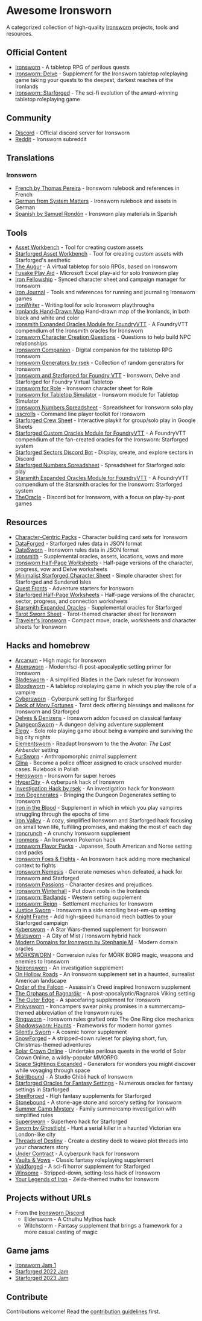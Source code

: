 # Awesome Ironsworn

A categorized collection of high-quality [Ironsworn](https://www.ironswornrpg.com/) projects, tools and resources.

## Official Content

- [Ironsworn](https://www.ironswornrpg.com/) - A tabletop RPG of perilous quests
- [Ironsworn: Delve](https://shawn-tomkin.itch.io/ironsworn-delve) - Supplement for the Ironsworn tabletop roleplaying game taking your quests to the deepest, darkest reaches of the Ironlands
- [Ironsworn: Starforged](https://www.ironswornrpg.com/product-ironsworn-starforged) - The sci-fi evolution of the award-winning tabletop roleplaying game

## Community

- [Discord](https://discord.gg/8bRuZwK) - Official discord server for Ironsworn
- [Reddit](https://www.reddit.com/r/Ironsworn/) - Ironsworn subreddit

## Translations

### Ironsworn

- [French by Thomas Pereira](http://ironsworn.pbta.fr/) - Ironsworn rulebook and references in French
- [German from System Matters](https://www.system-matters.de/produkt-kategorie/ironsworn/) - Ironsworn rulebook and assets in German
- [Spanish by Samuel Rondón](https://www.patreon.com/posts/ironsworn-in-34784503) - Ironsworn play materials in Spanish

## Tools

- [Asset Workbench](https://effortlessmountain.github.io/ironsworn-asset-workbench/) - Tool for creating custom assets
- [Starforged Asset Workbench](https://starforged-asset-workbench.vercel.app) - Tool for creating custom assets with Starforged's aesthetic
- [The Augur](https://the-augur.itch.io/theaugur) - A virtual tabletop for solo RPGs, based on Ironsworn
- [Fusake Play Aid](https://docs.google.com/document/d/191sfXfcrxars0CXgLNN54eCoQRsuPmyd5Qe-IS5Vlhg/view) - Microsoft Excel play-aid for solo Ironsworn play
- [Iron Fellowship](https://iron-fellowship.scottbenton.dev/) - Synced character sheet and campaign manager for Ironsworn
- [Iron Journal](https://nboughton.uk/apps/ironsworn-campaign/) - Tools and references for running and journaling Ironsworn games
- [IronWriter](https://github.com/SHiLLySiT/IronWriter/blob/master/readme.md) - Writing tool for solo Ironsworn playthroughs
- [Ironlands Hand-Drawn Map](https://notofthisworld.itch.io/ironlands-map) Hand-drawn map of the Ironlands, in both black and white and color
- [Ironsmith Expanded Oracles Module for FoundryVTT](https://foundryvtt.com/packages/ironsmith-expanded-oracles) - A FoundryVTT compendium of the Ironsmith oracles for Ironsworn
- [Ironsworn Character Creation Questions](https://www.drivethrurpg.com/product/392486/Ironsworn-Character-Creation-Questions) - Questions to help build NPC relationships
- [Ironsworn Companion](https://gcoulby.github.io/IronswornCompanion/) - Digital companion for the tabletop RPG Ironsworn
- [Ironsworn Generators by rsek](https://perchance.org/rsek-ironsworn-generators) - Collection of random generators for Ironsworn
- [Ironsworn and Starforged for Foundry VTT](https://github.com/ben/foundry-ironsworn) - Ironsworn, Delve and Starforged for Foundry Virtual Tabletop
- [Ironsworn for Role](https://app.playrole.com/sheet-templates/bbc0c65a-ironsworn-starforged/save) - Ironsworn character sheet for Role
- [Ironsworn for Tabletop Simulator](https://steamcommunity.com/sharedfiles/filedetails/?id=1545126579) - Ironsworn module for Tabletop Simulator
- [Ironsworn Numbers Spreadsheet](https://www.dropbox.com/s/m16aazqk3t7ashd/Ironsworn%20-%20Public%20iPad%20v%200-7.numbers?dl=0) - Spreadsheet for Ironsworn solo play
- [isscrolls](https://github.com/thexhr/isscrolls) - Command line player toolkit for Ironsworn
- [Starforged Crew Sheet](https://jaderavens.itch.io/starforged-crew-sheet) - Interactive playkit for group/solo play in Google Sheets
- [Starforged Custom Oracles Module for FoundryVTT](https://foundryvtt.com/packages/starforged-custom-oracles) - A FoundryVTT compendium of the fan-created oracles for the Ironsworn: Starforged system
- [Starforged Sectors Discord Bot](https://github.com/Ferretsroq/Starforged-Sectors) - Display, create, and explore sectors in Discord
- [Starforged Numbers Spreadsheet](https://www.dropbox.com/s/ge40xrazw0c9ng1/Starforged%20Public%20v2.5.numbers?dl=0) - Spreadsheet for Starforged solo play
- [Starsmith Expanded Oracles Module for FoundryVTT](https://foundryvtt.com/packages/starsmith-expanded-oracles) - A FoundryVTT compendium of the Starsmith oracles for the Ironsworn: Starforged system
- [TheOracle](https://github.com/XenotropicDev/TheOracle) - Discord bot for Ironsworn, with a focus on play-by-post games

## Resources

- [Character-Centric Packs](https://www.drivethrurpg.com/browse/pub/14520/Samuel-Rondn/subcategory/32227_36337/CharacterCentric-Packs-for-the-Ironsworn-System) - Character building card sets for Ironsworn
- [DataForged](https://github.com/rsek/dataforged) - Starforged rules data in JSON format
- [DataSworn](https://github.com/rsek/datasworn) - Ironsworn rules data in JSON format
- [Ironsmith](https://www.drivethrurpg.com/product/351813/Ironsmith) - Supplemental oracles, assets, locations, vows and more
- [Ironsworn Half-Page Worksheets](https://notofthisworld.itch.io/ironsworn-half-page-worksheets) - Half-page versions of the character, progress, vow and Delve worksheets
- [Minimalist Starforged Character Sheet](https://mendercap.itch.io/minimalist-starforged-character-sheet) - Simple character sheet for Starforged and Sundered Isles
- [Quest Fronts](https://www.drivethrurpg.com/product/360541/Quest-Fronts--Issue-1) - Adventure starters for Ironsworn
- [Starforged Half-Page Worksheets](https://drive.google.com/file/d/1WYVxnzkRElXK9ho4W3P8oDaycblYEkck/view) - Half-page versions of the character, sector, progress, and connection worksheets
- [Starsmith Expanded Oracles](https://preview.drivethrurpg.com/en/product/417619/Starsmith-Expanded-Oracles) - Supplemental oracles for Starforged
- [Tarot Sworn Sheet](https://nightjargames.itch.io/tarot-sworn-sheet) - Tarot-themed character sheet for Ironsworn
- [Traveler's Ironsworn](https://www.drivethrurpg.com/product/301866/Travelers-Ironsworn-Playkit) - Compact move, oracle, worksheets and character sheets for Ironsworn

## Hacks and homebrew

- [Arcanum](https://www.drivethrurpg.com/product/368750/Arcanum-High-Magic-for-Ironsworn) - High magic for Ironsworn
- [Atomsworn](https://www.drivethrurpg.com/product/285005/Atomsworn-A-Post-Nuclear-Primer-Powered-by-Ironsworn-SRD) - Modern/sci-fi post-apocalyptic setting primer for Ironsworn
- [Bladesworn](https://drive.google.com/file/d/1HUyXWTDGdLddZygFyPt-NHAhUVGobwxJ/view?usp=sharing) - A simplified Blades in the Dark ruleset for Ironsworn
- [Bloodsworn](https://drive.google.com/file/d/104B93Fw6hpN4Cagr6TtyDvsh4VgHk-5F/view) - A tabletop roleplaying game in which you play the role of a vampire
- [Cybersworn](https://the-homebrewster.itch.io/cybersworn) - Cyberpunk setting for Starforged
- [Deck of Many Fortunes](https://www.drivethrurpg.com/product/382532) - Tarot deck offering blessings and malisons for Ironsworn and Starforged
- [Delves & Denizens](https://delves-n-denizens.tumblr.com/) - Ironsworn addon focused on classical fantasy
- [DungeonSworn](https://drive.google.com/drive/folders/1-2HeceIG9VnkPdOVaJKWcHq3zfA78X4l) - A dungeon delving adventure supplement
- [Elegy](https://miraclem.itch.io/elegy) - Solo role playing game about being a vampire and surviving the big city nights
- [Elementsworn](https://satan-bouchuncoin.itch.io/elementsworn) - Readapt Ironsworn to the the _Avatar: The Last Airbender_ setting
- [FurSworn](https://notofthisworld.itch.io/fursworn) - Anthropomorphic animal supplement
- [Glina](https://www.drivethrurpg.com/product/400633/Glina--kryminalna-gra-fabularna) - Become a police officer assigned to crack unsolved murder cases. Rulebook in Polish
- [Herosworn](https://docs.google.com/document/d/1ttFFH8Ul7NlXhWw8vOr39YIx6FHcKuaC_Uueaf6f0B0/view) - Ironsworn for super heroes
- [HyperCity](https://newmadras.itch.io/hypercity) - A cyberpunk hack of Ironsworn
- [Investigation Hack by rsek](https://drive.google.com/drive/folders/1_tKqEn-iKDFyfzrNYgvVlzZuHOu1pUmc) - An investigation hack for Ironsworn
- [Iron Degenerates](https://drive.google.com/file/d/12iPtYAHlUJ_WMJIDqfTqgA2Sm44ayddV/view) - Bringing the Dungeon Degenerates setting to Ironsworn
- [Iron in the Blood](https://www.drivethrurpg.com/product/309460/Iron-in-the-Blood) - Supplement in which in which you play vampires struggling through the epochs of time
- [Iron Valley](https://mkirin.itch.io/iron-valley) - A cozy, simplified Ironsworn and Starforged hack focusing on small town life, fulfilling promises, and making the most of each day
- [Ironcrunch](https://www.patreon.com/posts/ironcrunch-35463893) - A crunchy Ironsworn supplement
- [Ironmons](https://docs.google.com/document/d/1MPLxI_RdVdhqvvvAbjXAt1PnKJ11CMZg4V6NTT7BNx0/) - An Ironsworn Pokemon hack
- [Ironsworn Flavor Packs](https://www.drivethrurpg.com/product/374949/Ironsmith-Flavor-Packs) - Japanese, South American and Norse setting card packs
- [Ironsworn Foes & Fights](https://drive.google.com/drive/folders/1tB_Hyw_b1GEtTV5MRugL-YmNP74NfJUp) - An Ironsworn hack adding more mechanical context to fights
- [Ironsworn Nemesis](https://gceh.itch.io/ironsworn-nemesis) - Generate nemeses when defeated, a hack for Ironsworn and Starforged
- [Ironsworn Passions](https://docs.google.com/document/d/1ytKHeNLHOIE8JvL3-TUyIu_pDdP2oS69HbwKNxQ4DuA/view) - Character desires and prejudices
- [Ironsworn Winterhall](https://drive.google.com/file/d/160Ki8oVab0yZdlPUwHWROKIe8ILaTzNd/view) - Put down roots in the Ironlands
- [Ironsworn: Badlands](https://kstetson.itch.io/ironsworn-badlands) - Western setting supplement
- [Ironsworn: Reign](https://www.drivethrurpg.com/product/419256/Ironsworn-Reign) - Settlement mechanics for Ironsworn
- [Justice Sworn](https://sandypuggames.itch.io/justice-sworn) - Ironsworn in a side scrolling beat-em-up setting
- [Knight Frame](https://seraguith.itch.io/knight-frame) - Add high-speed humanoid mech battles to your Starforged campaign
- [Kybersworn](https://drive.google.com/drive/folders/1bnhf7ha5IOuDgiCYl2JOyzyVDum2qPDx) - A Star Wars-themed supplement for Ironsworn
- [Mistsworn](https://docs.google.com/document/d/1dTLl2rLMmJ0MQfs2BOKu_WxEWEJ6gpQQf1jaSyMK-pY/) - A City of Mist / Ironsworn hybrid hack
- [Modern Domains for Ironsworn by Stephanie M](https://drive.google.com/file/d/13KBv58Pq836vWLwDOK9qGYcCK8asK-O8/view) - Modern domain oracles
- [MÖRKSWORN](https://chaoclypse.itch.io/morksworn) - Conversion rules for MÖRK BORG magic, weapons and enemies to Ironsworn
- [Noironsworn](https://drive.google.com/file/d/1O9411BV4jsNNWT5FZZ1MFRCK2jDCjAfd/view) - An investigation supplement
- [On Hollow Roads](https://drive.google.com/file/d/1-Ye9rHOTPejGRSjk3SKRHKiLpVOCozDJ/view) - An Ironsworn supplement set in a haunted, surrealist American landscape
- [Order of the Falcon](https://drakonspyre.itch.io/order-of-the-falcon) - Assassin's Creed inspired Ironsworn supplement
- [The Orphans of Ragnarökr](https://www.drivethrurpg.com/product/361512) - A post-apocalyptic/Ragnarok Viking setting
- [The Outer Edge](https://drive.google.com/drive/folders/1oVed10NZgiSniJG2sbXm40-7O59conPU) - A spacefaring supplement for Ironsworn
- [Pinkysworn](https://www.drivethrurpg.com/product/405015/Pinkysworn) - Ironcampers swear pinky promises in a summercamp-themed abbreviation of the Ironsworn rules
- [Ringsworn](https://www.dropbox.com/s/72tq31pxzqc7bx0/Ringsworn.pdf?dl=0) - Ironsworn rules grafted onto The One Ring dice mechanics
- [Shadowsworn: Haunts](https://nightsandweekends.itch.io/shadowsworn-haunts) - Frameworks for modern horror games
- [Silently Sworn](https://silentlysworn.wordpress.com/) - A cosmic horror supplement
- [SnowForged](https://mmcv.itch.io/ironsworn-snowforged) - A stripped-down ruleset for playing short, fun, Christmas-themed adventures
- [Solar Crown Online](https://umbralaeronaut.itch.io/solar-crown-online) - Undertake perilous quests in the world of Solar Crown Online, a wildly-popular MMORPG
- [Space Sightings Expanded](https://www.drivethrurpg.com/product/426718) - Generators for wonders you might discover while voyaging through space
- [Spiritbound](https://mstrocks.itch.io/spiritbound) - A Studio Ghibli hack of Ironsworn
- [Starforged Oracles for Fantasy Settings](https://www.patreon.com/posts/starforged-for-73094405) - Numerous oracles for fantasy settings in Starforged
- [Steelforged](https://drive.google.com/drive/folders/1X7P2R-rD_89fMWR8JiYKDk5lm62UPhfL) - High fantasy supplements for Starforged
- [Stonebound](https://s0randme.itch.io/stonebound) - A stone-age stone and sorcery setting for Ironsworn
- [Summer Camp Mystery](https://www.drivethrurpg.com/product/404832/Summer-Camp-Mystery) - Family summercamp investigation with simplified rules
- [Supersworn](https://drive.google.com/drive/folders/1THcUielU0wvcyZAAwUtqDT-J95XlyQvc) - Superhero hack for Starforged
- [Sworn by Ghostlight](https://yuigaron.itch.io/sworn-by-ghostlight) - Hunt a serial killer in a haunted Victorian era London-like city
- [Threads of Destiny](https://wraithdrof.itch.io/threads-of-destiny) - Create a destiny deck to weave plot threads into your characters story
- [Under Contract](https://docs.google.com/document/d/1K1Cr1F1MABw8h-Hm-YL7DH4V9VLmq2Ezn9PEcOsuw-o/) - A cyberpunk hack for Ironsworn
- [Vaults & Vows](https://ludicpen.itch.io/vaults-and-vows) - Classic fantasy roleplaying supplement
- [Voidforged](https://kerys.itch.io/voidforged) - A sci-fi horror supplement for Starforged
- [Winsome](https://elstiko.itch.io/winsome) - Stripped-down, setting-less hack of Ironsworn
- [Your Legends of Iron](https://anarisis.itch.io/patreon-papers-021) - Zelda-themed truths for Ironsworn

## Projects without URLs

- From the [Ironsworn Discord](https://discord.gg/8bRuZwK)
  - Eldersworn - A Cthulhu Mythos hack
  - Witchstorm - Fantasy supplement that brings a framework for a more casual casting of magic

## Game jams

- [Ironsworn Jam 1](https://itch.io/jam/ironsworn-jam-1/entries)
- [Starforged 2022 Jam](https://itch.io/jam/starforged-2022-jam/entries)
- [Starforged 2023 Jam](https://itch.io/jam/starforged-2023-jam/entries)

## Contribute

Contributions welcome! Read the [contribution guidelines](https://github.com/Billiam/awesome-ironsworn/blob/main/contributing.md) first.
